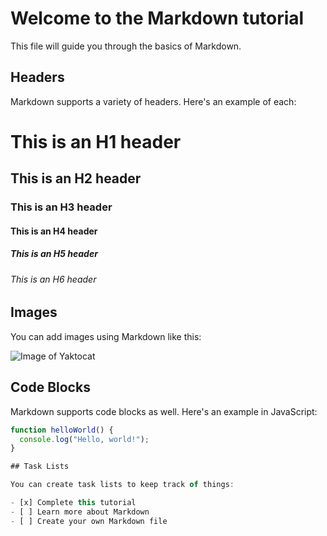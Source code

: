 
# Welcome to the Markdown tutorial

This file will guide you through the basics of Markdown.

## Headers

Markdown supports a variety of headers. Here's an example of each:

# This is an H1 header
## This is an H2 header
### This is an H3 header
#### This is an H4 header
##### This is an H5 header
###### This is an H6 header
## Images

You can add images using Markdown like this:

![Image of Yaktocat](https://octodex.github.com/images/yaktocat.png)

## Code Blocks

Markdown supports code blocks as well. Here's an example in JavaScript:

```javascript
function helloWorld() {
  console.log("Hello, world!");
}

## Task Lists

You can create task lists to keep track of things:

- [x] Complete this tutorial
- [ ] Learn more about Markdown
- [ ] Create your own Markdown file

